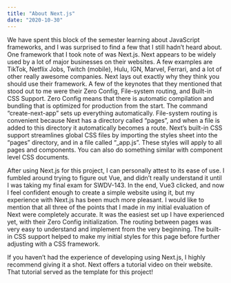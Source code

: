 ```yaml
---
title: "About Next.js"
date: "2020-10-30"
---
```


We have spent this block of the semester learning about JavaScript frameworks, and I was surprised to find a few that I still hadn’t heard about. One framework that I took note of was Next.js. Next appears to be widely used by a lot of major businesses on their websites. A few examples are TikTok, Netflix Jobs, Twitch (mobile), Hulu, IGN, Marvel, Ferrari, and a lot of other really awesome companies. Next lays out exactly why they think you should use their framework. A few of the keynotes that they mentioned that stood out to me were their Zero Config, File-system routing, and Built-in CSS Support. Zero Config means that there is automatic compilation and bundling that is optimized for production from the start. The command “create-next-app” sets up everything automatically. File-system routing is convenient because Next has a directory called “pages”, and when a file is added to this directory it automatically becomes a route. Next’s built-in CSS support streamlines global CSS files by importing the styles sheet into the “pages” directory, and in a file called “_app.js”. These styles will apply to all pages and components. You can also do something similar with component level CSS documents.

After using Next.js for this project, I can personally attest to its ease of use. I fumbled around trying to figure out Vue, and didn’t really understand it until I was taking my final exam for SWDV-143. In the end, Vue3 clicked, and now I feel confident enough to create a simple website using it, but my experience with Next.js has been much more pleasant. I would like to mention that all three of the points that I made in my initial evaluation of Next were completely accurate. It was the easiest set up I have experienced yet, with their Zero Config initialization. The routing between pages was very easy to understand and implement from the very beginning. The built-in CSS support helped to make my initial styles for this page before further adjusting with a CSS framework.

If you haven’t had the experience of developing using Next.js, I highly recommend giving it a shot. Next offers a tutorial video on their website. That tutorial served as the template for this project!
